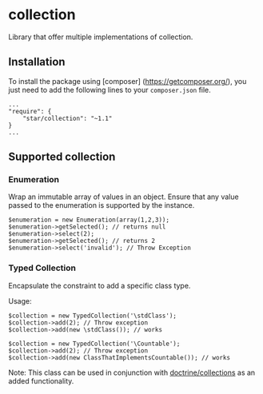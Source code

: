 # collection

Library that offer multiple implementations of collection.

## Installation

To install the package using [composer] (https://getcomposer.org/), you just need to add the following lines to your `composer.json` file.

    ...
    "require": {
        "star/collection": "~1.1"
    }
    ...

## Supported collection

### Enumeration

Wrap an immutable array of values in an object. Ensure that any value passed to the enumeration is supported by the instance.

    $enumeration = new Enumeration(array(1,2,3));
    $enumeration->getSelected(); // returns null
    $enumeration->select(2);
    $enumeration->getSelected(); // returns 2
    $enumeration->select('invalid'); // Throw Exception

### Typed Collection

Encapsulate the constraint to add a specific class type.

Usage:

    $collection = new TypedCollection('\stdClass');
    $collection->add(2); // Throw exception
    $collection->add(new \stdClass()); // works

    $collection = new TypedCollection('\Countable');
    $collection->add(2); // Throw exception
    $collection->add(new ClassThatImplementsCountable()); // works

Note: This class can be used in conjunction with [doctrine/collections](https://github.com/doctrine/collections) as an added functionality.
